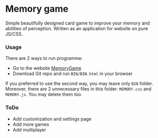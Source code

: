 # Memory game
Simple beautifully designed card game to improve your memory and abilities of perception. Written as an application for website on pure JS/CSS.

### Usage
There are 2 ways to run programme:
- Go to the website [MemoryGame](https://gigafiga21.000webhostapp.com/MemoryGame/bundle.html)
- Download Git repo and run `BIN/BIN.html` in your browser

If you preferred to use the second way, you may leave only `BIN` folder. Moreover, there are 2 unnecessary files in this folder: `MEMORY.css` and 
`MEMORY.js`. You may delete them too.

### ToDo
- Add customization and settings page
- Add more games
- Add multiplayer